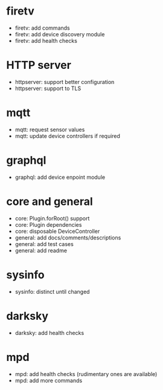 # firetv

- firetv: add commands
- firetv: add device discovery module
- firetv: add health checks

# HTTP server

- httpserver: support better configuration
- httpserver: support to TLS


# mqtt

- mqtt: request sensor values
- mqtt: update device controllers if required

# graphql 

- graphql: add device enpoint module

# core and general

- core: Plugin.forRoot() support
- core: Plugin dependencies
- core: disposable DeviceController
- general: add docs/comments/descriptions
- general: add test cases
- general: add readme

# sysinfo

- sysinfo: distinct until changed

# darksky

- darksky: add health checks

# mpd

- mpd: add health checks (rudimentary ones are available)
- mpd: add more commands
